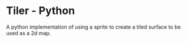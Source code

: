 # Tiler - Python

A python implementation of using a sprite to create a tiled surface to be used as a 2d map.
